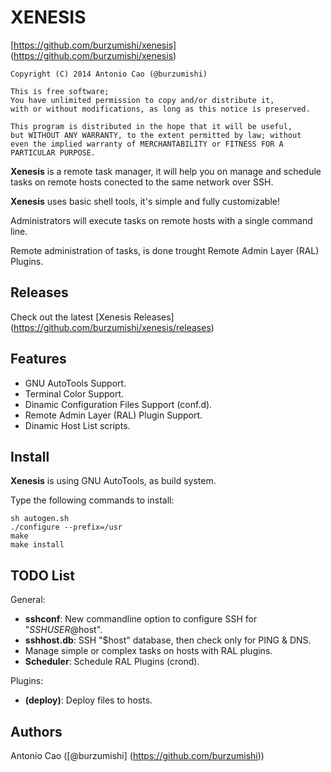 # XENESIS

[https://github.com/burzumishi/xenesis] (https://github.com/burzumishi/xenesis)

```
Copyright (C) 2014 Antonio Cao (@burzumishi)

This is free software;
You have unlimited permission to copy and/or distribute it,
with or without modifications, as long as this notice is preserved.

This program is distributed in the hope that it will be useful,
but WITHOUT ANY WARRANTY, to the extent permitted by law; without
even the implied warranty of MERCHANTABILITY or FITNESS FOR A
PARTICULAR PURPOSE.
```

**Xenesis** is a remote task manager, it will help you on manage and
schedule tasks on remote hosts conected to the same network over SSH.

**Xenesis** uses basic shell tools, it's simple and fully customizable!

Administrators will execute tasks on remote hosts with a single command line.

Remote administration of tasks, is done trought Remote Admin Layer (RAL) Plugins.


Releases
--------

Check out the latest [Xenesis Releases] (https://github.com/burzumishi/xenesis/releases)


Features
--------

 - GNU AutoTools Support.
 - Terminal Color Support.
 - Dinamic Configuration Files Support (conf.d).
 - Remote Admin Layer (RAL) Plugin Support.
 - Dinamic Host List scripts.


Install
-------

**Xenesis** is using GNU AutoTools, as build system.

Type the following commands to install:

```
sh autogen.sh
./configure --prefix=/usr
make
make install
```

TODO List
---------

General:

 - **sshconf**: New commandline option to configure SSH for "$SSHUSER@$host".
 - **sshhost.db**: SSH "$host" database, then check only for PING & DNS.
 - Manage simple or complex tasks on hosts with RAL plugins.
 - **Scheduler**: Schedule RAL Plugins (crond).

Plugins:

 - **(deploy)**: Deploy files to hosts.


Authors
-------

Antonio Cao ([@burzumishi] (https://github.com/burzumishi))


